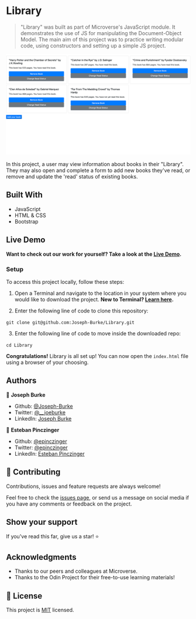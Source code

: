 # Library

> "Library" was built as part of Microverse's JavaScript module. It demonstrates the use of JS for manipulating the Document-Object Model. The main aim of this project was to practice writing modular code, using constructors and setting up a simple JS project.

![screenshot](./screenshot.png)

In this project, a user may view information about books in their "Library". They may also open and complete a form to add new books they've read, or remove and update the 'read' status of existing books.

## Built With

- JavaScript
- HTML & CSS
- Bootstrap

## Live Demo

**Want to check out our work for yourself? Take a look at the [Live Demo](https://raw.githack.com/Joseph-Burke/Library/feature/working_branch/index.html).**


### Setup

To access this project locally, follow these steps:

1. Open a Terminal and navigate to the location in your system where you would like to download the project. **New to Terminal? [Learn here](https://www.freecodecamp.org/news/conquering-the-command-line-f85f5e46c07c/).**

2. Enter the following line of code to clone this repository:

`git clone git@github.com:Joseph-Burke/Library.git`

3. Enter the following line of code to move inside the downloaded repo:

`cd Library`

**Congratulations!** Library is all set up! You can now open the `index.html` file using a browser of your choosing.

## Authors

👤 **Joseph Burke**

- Github: [@Joseph-Burke](https://github.com/Joseph-Burke)
- Twitter: [@__joeburke](https://twitter.com/__joeburke)
- LinkedIn: [Joseph Burke](https://www.linkedin.com/in/joseph-burke-b7a8261a5)

👤 **Esteban Pinczinger**

- Github: [@epinczinger](https://github.com/epinczinger)
- Twitter: [@epinczinger](https://twitter.com/epinczinger)
- LinkedIn: [Esteban Pinczinger](https://www.linkedin.com/in/esteban-pinczinger)

## 🤝 Contributing

Contributions, issues and feature requests are always welcome!

Feel free to check the [issues page](issues/), or send us a message on social media if you have any comments or feedback on the project.

## Show your support

If you've read this far, give us a star! ⭐️ 

## Acknowledgments

- Thanks to our peers and colleagues at Microverse.
- Thanks to the Odin Project for their free-to-use learning materials!

## 📝 License

This project is [MIT](lic.url) licensed.
